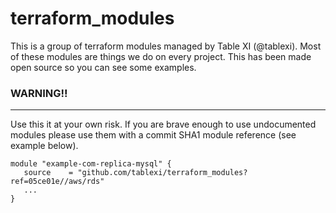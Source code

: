 # terraform_modules

This is a group of terraform modules managed by Table XI (@tablexi). Most of these modules are things we do on every project. This has been made open source so you can see some examples.

### WARNING!!
---
Use this it at your own risk. If you are brave enough to use undocumented modules please use them with a commit SHA1 module reference (see example below).

```hcl
module "example-com-replica-mysql" {
   source    = "github.com/tablexi/terraform_modules?ref=05ce01e//aws/rds"
   ...
}
```
